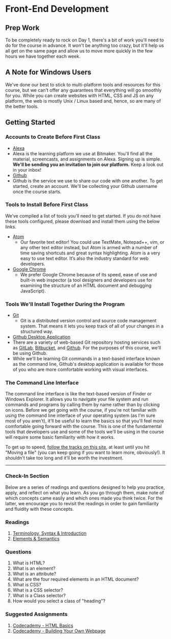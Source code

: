 # Front-End Development
## Prep Work

To be completely ready to rock on Day 1, there's a bit of work you'll need to do
for the course in advance. It won't be anything too crazy, but it'll help us all
get on the same page and allow us to move more quickly in the few hours we
have together each week.

## A Note for Windows Users

We've done our best to stick to multi-platform tools and resources for this course,
but we can't offer any guarantees that everything will go smoothly for you. While
you can create websites with HTML, CSS and JS on any platform, the web is mostly
Unix / Linux based and, hence, so are many of the better tools.


## Getting Started

### Accounts to Create Before First Class
- [Alexa](https://alexa.bitmakerlabs.com/)
 - Alexa is the learning platform we use at Bitmaker. You'll find all the material, screencasts, and assignments on Alexa. Signing up is simple. **We'll be sending you an invitation to join our platform.** Keep a look out in your inbox!
- [Github](https://github.com/join)
 - Github is the service we use to share our code with one another. To get started, create an account. We'll be collecting your Github username once the course starts.

### Tools to Install Before First Class

We’ve compiled a list of tools you’ll need to get started. If you do not have these tools configured, please download and install them using the below links.

- [Atom](https://atom.io/)
  - Our favorite text editor! You could use TextMate, Notepad++, vim, or any other text editor instead, but Atom is armed with a number of time saving shortcuts and great syntax highlighting. Atom is a very easy to use text editor. It’s also the industry standard for web developers.
- [Google Chrome](https://www.google.com/intl/en/chrome/browser/)
  - We prefer Google Chrome because of its speed, ease of use and built-in web inspector (a tool designers and developers use for examining the structure of an HTML document and debugging JavaScript).

### Tools We'll Install Together During the Program

- [Git](http://git-scm.com/)
  - Git is a distributed version control and source code management system. That means it lets you keep track of all of your changes in a structured way.
- [Github Desktop Application](https://desktop.github.com/)
 - There are a variety of web-based Git repository hosting services such as [GitLab](https://about.gitlab.com/gitlab-com/), [Bitbucket](https://bitbucket.org/), and [Github](https://github.com/). For the purposes of this course, we'll be using Github. 
 - While we'll be learning Git commands in a text-based interface known as the command line, Github's desktop application is available for those of you who are more comfortable working with visual interfaces. 

### The Command Line Interface

The command line interface is like the text-based version of Finder or Windows Explorer. It allows you to navigate your file system and run commands and programs by calling them by name rather than by clicking on icons. Before we get going with the course, if you're not familiar with using the command line interface of your operating system (as I'm sure most of you aren't), it'll be useful to learn the basics so that you'll feel more comfortable going forward with the course. This is one of the fundamental tools that developers use and some of the tools we'll be using in the course will require some basic familiarity with how it works. 

To get up to speed, [follow the tracks on this site](http://cli.learncodethehardway.org/book/), at least until you hit "Moving a file" (you can keep going if you want to learn more, obviously!). It shouldn't take too long and it'll be worth the investment.

---

### Check-In Section

Below are a series of readings and questions designed to help you practice, apply, and reflect on what you learn. As you go through them, make note of which concepts came easily and which ones made you think twice. For the latter, we encourage you to revisit the readings in order to gain familiarity and fluidity with these concepts.

### Readings

1. [Terminology, Syntax & Introduction](http://learn.shayhowe.com/html-css/terminology-syntax-intro)
2. [Elements & Semantics](http://learn.shayhowe.com/html-css/elements-semantics)

### Questions

1. What is HTML?
2. What is an element?
3. What is an attribute?
4. What are the four required elements in an HTML document?
5. What is CSS?
6. What is a CSS selector?
7. What is a Class selector?
8. How would you select a class of "heading"?

### Suggested Assignments

1. [Codecademy - HTML Basics](http://www.codecademy.com/tracks/web)
2. [Codecademy - Building Your Own Webpage](http://www.codecademy.com/tracks/web)
